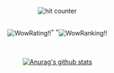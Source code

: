 <div align="center">
<p></p>
<img src="https://profile-counter.glitch.me/Abhineel-Nandi/count.svg" alt="hit counter" align="center">
</div>
<br/>
<div align="center">
<p></p>
<img src="https://img.shields.io/badge/CodeChefRating-1929-yellowgreen" alt="WowRating!!" align="center">" "<img src="https://img.shields.io/badge/SpojRank-889-lightgrey" alt="WowRanking!!" align="center">
</div>
<br/>
<br/>
<div align="center">
<p><a href="https://github.com/Abhineel-Nandi/github-readme-stats"><img src="https://github-readme-stats.vercel.app/api?username=Abhineel-Nandi&amp;theme=onedark" alt="Anurag&#39;s github stats"></a></p>
</div>
